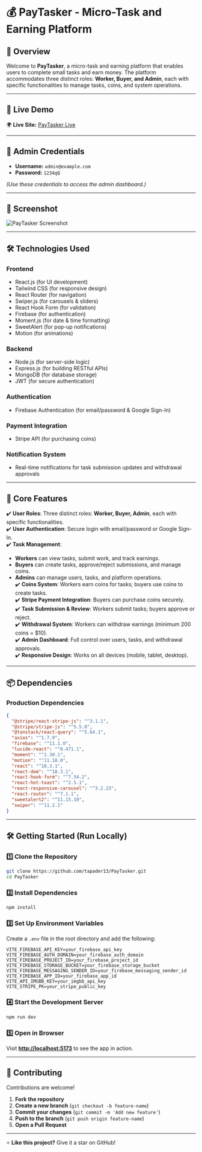 # 💰 PayTasker - Micro-Task and Earning Platform

## 🚀 Overview  

Welcome to **PayTasker**, a micro-task and earning platform that enables users to complete small tasks and earn money. The platform accommodates three distinct roles: **Worker, Buyer, and Admin**, each with specific functionalities to manage tasks, coins, and system operations.

---

## 🔗 Live Demo  

🌍 **Live Site:** [PayTasker Live](https://as12-ea931.web.app/)  

---

## 🔑 Admin Credentials  

- **Username:** `admin@example.com`  
- **Password:** `1234qQ`  

*(Use these credentials to access the admin dashboard.)*  

---

## 📸 Screenshot  

![PayTasker Screenshot](https://i.postimg.cc/904rksvb/Screenshot-2025-02-05-023433.png) 

---

## 🛠️ Technologies Used  

### **Frontend**  
- React.js (for UI development)  
- Tailwind CSS (for responsive design)  
- React Router (for navigation)  
- Swiper.js (for carousels & sliders)  
- React Hook Form (for validation)  
- Firebase (for authentication)  
- Moment.js (for date & time formatting)  
- SweetAlert (for pop-up notifications)  
- Motion (for animations)  

### **Backend**  
- Node.js (for server-side logic)  
- Express.js (for building RESTful APIs)  
- MongoDB (for database storage)  
- JWT (for secure authentication)  

### **Authentication**  
- Firebase Authentication (for email/password & Google Sign-In)  

### **Payment Integration**  
- Stripe API (for purchasing coins)  

### **Notification System**  
- Real-time notifications for task submission updates and withdrawal approvals  

---

## 🚀 Core Features  

✔️ **User Roles**: Three distinct roles: **Worker, Buyer, Admin**, each with specific functionalities.  
✔️ **User Authentication**: Secure login with email/password or Google Sign-In.  
✔️ **Task Management**:  
   - **Workers** can view tasks, submit work, and track earnings.  
   - **Buyers** can create tasks, approve/reject submissions, and manage coins.  
   - **Admins** can manage users, tasks, and platform operations.  
✔️ **Coins System**: Workers earn coins for tasks; buyers use coins to create tasks.  
✔️ **Stripe Payment Integration**: Buyers can purchase coins securely.  
✔️ **Task Submission & Review**: Workers submit tasks; buyers approve or reject.  
✔️ **Withdrawal System**: Workers can withdraw earnings (minimum 200 coins = $10).  
✔️ **Admin Dashboard**: Full control over users, tasks, and withdrawal approvals.  
✔️ **Responsive Design**: Works on all devices (mobile, tablet, desktop).  

---

## 📦 Dependencies  

### **Production Dependencies**  
```json
{
  "@stripe/react-stripe-js": "^3.1.1",
  "@stripe/stripe-js": "^5.5.0",
  "@tanstack/react-query": "^5.64.1",
  "axios": "^1.7.9",
  "firebase": "^11.1.0",
  "lucide-react": "^0.471.1",
  "moment": "^2.30.1",
  "motion": "^11.18.0",
  "react": "^18.3.1",
  "react-dom": "^18.3.1",
  "react-hook-form": "^7.54.2",
  "react-hot-toast": "^2.5.1",
  "react-responsive-carousel": "^3.2.23",
  "react-router": "^7.1.1",
  "sweetalert2": "^11.15.10",
  "swiper": "^11.2.1"
}
```

---

## 🛠️ Getting Started (Run Locally)  

### 1️⃣ Clone the Repository  
```sh
git clone https://github.com/tapader13/PayTasker.git
cd PayTasker
```

### 2️⃣ Install Dependencies  
```sh
npm install
```

### 3️⃣ Set Up Environment Variables  
Create a `.env` file in the root directory and add the following:  
```env
VITE_FIREBASE_API_KEY=your_firebase_api_key
VITE_FIREBASE_AUTH_DOMAIN=your_firebase_auth_domain
VITE_FIREBASE_PROJECT_ID=your_firebase_project_id
VITE_FIREBASE_STORAGE_BUCKET=your_firebase_storage_bucket
VITE_FIREBASE_MESSAGING_SENDER_ID=your_firebase_messaging_sender_id
VITE_FIREBASE_APP_ID=your_firebase_app_id
VITE_API_IMGBB_KEY=your_imgbb_api_key
VITE_STRIPE_PK=your_stripe_public_key
```

### 4️⃣ Start the Development Server  
```sh
npm run dev
```

### 5️⃣ Open in Browser  
Visit **[http://localhost:5173](http://localhost:5173)** to see the app in action.

---

## 🤝 Contributing  

Contributions are welcome!  

1. **Fork the repository**  
2. **Create a new branch** (`git checkout -b feature-name`)  
3. **Commit your changes** (`git commit -m 'Add new feature'`)  
4. **Push to the branch** (`git push origin feature-name`)  
5. **Open a Pull Request**  

---

⭐ **Like this project?** Give it a star on GitHub!  
